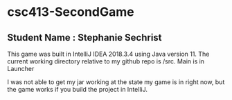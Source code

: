 # csc413-SecondGame

## Student Name : Stephanie Sechrist

This game was built in IntelliJ IDEA 2018.3.4 using Java version 11. 
The current working directory relative to my github repo is /src. Main is in Launcher

I was not able to get my jar working at the state my game is in right now, but the game works if you build the project in IntelliJ. 
